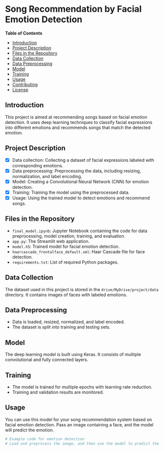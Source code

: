 # Song Recommendation by Facial Emotion Detection

**Table of Contents**
- [Introduction](#introduction)
- [Project Description](#project-description)
- [Files in the Repository](#files-in-the-repository)
- [Data Collection](#data-collection)
- [Data Preprocessing](#data-preprocessing)
- [Model](#model)
- [Training](#training)
- [Usage](#usage)
- [Contributing](#contributing)
- [License](#license)

## Introduction

This project is aimed at recommending songs based on facial emotion detection. It uses deep learning techniques to classify facial expressions into different emotions and recommends songs that match the detected emotion.

## Project Description

- [x] Data collection: Collecting a dataset of facial expressions labeled with corresponding emotions.
- [x] Data preprocessing: Preprocessing the data, including resizing, normalization, and label encoding.
- [x] Model: Creating a Convolutional Neural Network (CNN) for emotion detection.
- [x] Training: Training the model using the preprocessed data.
- [x] Usage: Using the trained model to detect emotions and recommend songs.

## Files in the Repository

- `final_model.ipynb`: Jupyter Notebook containing the code for data preprocessing, model creation, training, and evaluation.
- `app.py`: The Streamlit web application.
- `model.h5`: Trained model for facial emotion detection.
- `haarcascade_frontalface_default.xml`: Haar Cascade file for face detection.
- `requirements.txt`: List of required Python packages.

## Data Collection

The dataset used in this project is stored in the `drive/MyDrive/project/data` directory. It contains images of faces with labeled emotions.

## Data Preprocessing

- Data is loaded, resized, normalized, and label encoded.
- The dataset is split into training and testing sets.

## Model

The deep learning model is built using Keras. It consists of multiple convolutional and fully connected layers.

## Training

- The model is trained for multiple epochs with learning rate reduction.
- Training and validation results are monitored.

## Usage

You can use this model for your song recommendation system based on facial emotion detection. Pass an image containing a face, and the model will predict the emotion.

```python
# Example code for emotion detection
# Load and preprocess the image, and then use the model to predict the emotion
